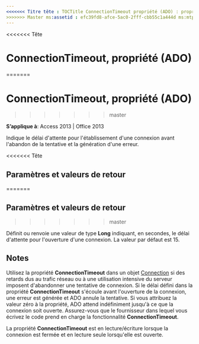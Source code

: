 ```yaml
---
<<<<<<< Titre tête : TOCTitle ConnectionTimeout propriété (ADO) : propriété ConnectionTimeout (ADO) === titre : ConnectionTimeout, propriété (ADO) TOCTitle : ConnectionTimeout, propriété (ADO)
>>>>>>> Master ms:assetid : efc39fd8-afce-5ac0-2fff-cbb55c1a444d ms:mtpsurl : https://msdn.microsoft.com/library/JJ250218(v=office.15) ms:contentKeyID : ms.date 48548589 : 18/09/2015 mtps_version : v=office.15
---
```


<<<<<<< Tête
# <a name="connectiontimeout-property-ado"></a>ConnectionTimeout, propriété (ADO)
=======
# <a name="connectiontimeout-property-ado"></a>ConnectionTimeout, propriété (ADO)
>>>>>>> master


**S’applique à**: Access 2013 | Office 2013

Indique le délai d'attente pour l'établissement d'une connexion avant l'abandon de la tentative et la génération d'une erreur.

<<<<<<< Tête
## <a name="settings-and-return-values"></a>Paramètres et valeurs de retour
=======
## <a name="settings-and-return-values"></a>Paramètres et valeurs de retour
>>>>>>> master

Définit ou renvoie une valeur de type **Long** indiquant, en secondes, le délai d'attente pour l'ouverture d'une connexion. La valeur par défaut est 15.

## <a name="remarks"></a>Notes

Utilisez la propriété **ConnectionTimeout** dans un objet [Connection](connection-object-ado.md) si des retards dus au trafic réseau ou à une utilisation intensive du serveur imposent d'abandonner une tentative de connexion. Si le délai défini dans la propriété **ConnectionTimeout** s'écoule avant l'ouverture de la connexion, une erreur est générée et ADO annule la tentative. Si vous attribuez la valeur zéro à la propriété, ADO attend indéfiniment jusqu'à ce que la connexion soit ouverte. Assurez-vous que le fournisseur dans lequel vous écrivez le code prend en charge la fonctionnalité **ConnectionTimeout**.

La propriété **ConnectionTimeout** est en lecture/écriture lorsque la connexion est fermée et en lecture seule lorsqu'elle est ouverte.

